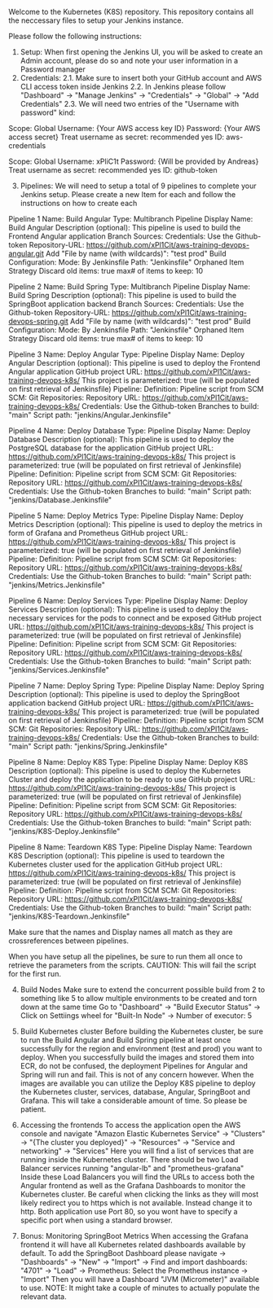 Welcome to the Kubernetes (K8S) repository. This repository contains all the neccessary files to setup your Jenkins instance.

Please follow the following instructions:

1. Setup:
When first opening the Jenkins UI, you will be asked to create an Admin account, please do so and note your user information in a Password manager
2. Credentials:
2.1. Make sure to insert both your GitHub account and AWS CLI access token inside Jenkins
2.2. In Jenkins please follow "Dashboard" -> "Manage Jenkins" -> "Credentials" -> "Global" -> "Add Credentials"
2.3. We will need two entries of the "Username with password" kind:

Scope: Global
Username: {Your AWS access key ID}
Password: {Your AWS access secret}
Treat username as secret: recommended yes
ID: aws-credentials

Scope: Global
Username: xPliC1t
Password: {Will be provided by Andreas}
Treat username as secret: recommended yes
ID: github-token

3. Pipelines:
We will need to setup a total of 9 pipelines to complete your Jenkins setup. Please create a new Item for each and follow the instructions on how to create each

Pipeline 1
Name: Build Angular
Type: Multibranch Pipeline
Display Name: Build Angular
Description (optional): This pipeline is used to build the Frontend Angular application
Branch Sources:
  Credentials: Use the Github-token
  Repository-URL: https://github.com/xPl1Cit/aws-training-devops-angular.git
  Add "File by name (with wildcards)": "test prod"
Build Configuration:
  Mode: By Jenkinsfile
  Path: "Jenkinsfile"
Orphaned Item Strategy
  Discard old items: true
    max# of items to keep: 10


Pipeline 2
Name: Build Spring
Type: Multibranch Pipeline
Display Name: Build Spring
Description (optional): This pipeline is used to build the SpringBoot application backend
Branch Sources:
  Credentials: Use the Github-token
  Repository-URL: https://github.com/xPl1Cit/aws-training-devops-spring.git
  Add "File by name (with wildcards)": "test prod"
Build Configuration:
  Mode: By Jenkinsfile
  Path: "Jenkinsfile"
Orphaned Item Strategy
  Discard old items: true
    max# of items to keep: 10


Pipeline 3
Name: Deploy Angular
Type: Pipeline
Display Name: Deploy Angular
Description (optional): This pipeline is used to deploy the Frontend Angular application
GitHub project URL: https://github.com/xPl1Cit/aws-training-devops-k8s/
This project is parameterized: true (will be populated on first retrieval of Jenkinsfile)
Pipeline:
  Definition: Pipeline script from SCM
  SCM: Git
    Repositories:
      Repository URL: https://github.com/xPl1Cit/aws-training-devops-k8s/
      Credentials: Use the Github-token
    Branches to build: "main"
  Script path: "jenkins/Angular.Jenkinsfile"


Pipeline 4
Name: Deploy Database
Type: Pipeline
Display Name: Deploy Database
Description (optional): This pipeline is used to deploy the PostgreSQL database for the application
GitHub project URL: https://github.com/xPl1Cit/aws-training-devops-k8s/
This project is parameterized: true (will be populated on first retrieval of Jenkinsfile)
Pipeline:
  Definition: Pipeline script from SCM
  SCM: Git
    Repositories:
      Repository URL: https://github.com/xPl1Cit/aws-training-devops-k8s/
      Credentials: Use the Github-token
    Branches to build: "main"
  Script path: "jenkins/Database.Jenkinsfile"


Pipeline 5
Name: Deploy Metrics
Type: Pipeline
Display Name: Deploy Metrics
Description (optional): This pipeline is used to deploy the metrics in form of Grafana and Prometheus
GitHub project URL: https://github.com/xPl1Cit/aws-training-devops-k8s/
This project is parameterized: true (will be populated on first retrieval of Jenkinsfile)
Pipeline:
  Definition: Pipeline script from SCM
  SCM: Git
    Repositories:
      Repository URL: https://github.com/xPl1Cit/aws-training-devops-k8s/
      Credentials: Use the Github-token
    Branches to build: "main"
  Script path: "jenkins/Metrics.Jenkinsfile"


Pipeline 6
Name: Deploy Services
Type: Pipeline
Display Name: Deploy Services
Description (optional): This pipeline is used to deploy the necessary services for the pods to connect and be exposed
GitHub project URL: https://github.com/xPl1Cit/aws-training-devops-k8s/
This project is parameterized: true (will be populated on first retrieval of Jenkinsfile)
Pipeline:
  Definition: Pipeline script from SCM
  SCM: Git
    Repositories:
      Repository URL: https://github.com/xPl1Cit/aws-training-devops-k8s/
      Credentials: Use the Github-token
    Branches to build: "main"
  Script path: "jenkins/Services.Jenkinsfile"


Pipeline 7
Name: Deploy Spring
Type: Pipeline
Display Name: Deploy Spring
Description (optional): This pipeline is used to deploy the SpringBoot application backend
GitHub project URL: https://github.com/xPl1Cit/aws-training-devops-k8s/
This project is parameterized: true (will be populated on first retrieval of Jenkinsfile)
Pipeline:
  Definition: Pipeline script from SCM
  SCM: Git
    Repositories:
      Repository URL: https://github.com/xPl1Cit/aws-training-devops-k8s/
      Credentials: Use the Github-token
    Branches to build: "main"
  Script path: "jenkins/Spring.Jenkinsfile"


Pipeline 8
Name: Deploy K8S
Type: Pipeline
Display Name: Deploy K8S
Description (optional): This pipeline is used to deploy the Kubernetes Cluster and deploy the application to be ready to use
GitHub project URL: https://github.com/xPl1Cit/aws-training-devops-k8s/
This project is parameterized: true (will be populated on first retrieval of Jenkinsfile)
Pipeline:
  Definition: Pipeline script from SCM
  SCM: Git
    Repositories:
      Repository URL: https://github.com/xPl1Cit/aws-training-devops-k8s/
      Credentials: Use the Github-token
    Branches to build: "main"
  Script path: "jenkins/K8S-Deploy.Jenkinsfile"


Pipeline 8
Name: Teardown K8S
Type: Pipeline
Display Name: Teardown K8S
Description (optional): This pipeline is used to teardown the Kubernetes cluster used for the application
GitHub project URL: https://github.com/xPl1Cit/aws-training-devops-k8s/
This project is parameterized: true (will be populated on first retrieval of Jenkinsfile)
Pipeline:
  Definition: Pipeline script from SCM
  SCM: Git
    Repositories:
      Repository URL: https://github.com/xPl1Cit/aws-training-devops-k8s/
      Credentials: Use the Github-token
    Branches to build: "main"
  Script path: "jenkins/K8S-Teardown.Jenkinsfile"


Make sure that the names and Display names all match as they are crossreferences between pipelines.

When you have setup all the pipelines, be sure to run them all once to retrieve the parameters from the scripts.
CAUTION: This will fail the script for the first run.

4. Build Nodes
Make sure to extend the concurrent possible build from 2 to something like 5 to allow multiple environments to be created and torn down at the same time
Go to "Dashboard" -> "Build Executor Status" -> Click on Settiings wheel for "Built-In Node" -> Number of executor: 5

5. Build Kubernetes cluster
Before building the Kubernetes cluster, be sure to run the Build Angular and Build Spring pipeline at least once successfully for the region and environment (test and prod) you want to deploy.
When you successfully build the images and stored them into ECR, do not be confused, the deployment Pipelines for Angular and Spring will run and fail. This is not of any concern however.
When the images are available you can utilize the Deploy K8S pipeline to deploy the Kubernetes cluster, services, database, Angular, SpringBoot and Grafana. This will take a considerable amount of time. So please be patient.

6. Accessing the frontends
To access the application open the AWS console and navigate "Amazon Elastic Kubernetes Service" -> "Clusters" -> "{The cluster you deployed}" -> "Resources" -> "Service and networking" -> "Services"
Here you will find a list of services that are running inside the Kubernetes cluster. There should be two Load Balancer services running "angular-lb" and "prometheus-grafana"
Inside these Load Balancers you will find the URLs to access both the Angular frontend as well as the Grafana Dashboards to monitor the Kubernetes cluster.
Be careful when clicking the links as they will most likely redirect you to https which is not available. Instead change it to http. Both application use Port 80, so you wont have to specify a specific port when using a standard browser.

7. Bonus: Monitoring SpringBoot Metrics
When accessing the Grafana frontend it will have all Kubernetes related dashboards available by default.
To add the SpringBoot Dashboard please navigate -> "Dashboards" -> "New" -> "Import" -> Find and import dashboards: "4701" -> "Load" -> Prometheus: Select the Prometheus instance -> "Import"
Then you will have a Dashboard "JVM (Micrometer)" available to use.
NOTE: It might take a couple of minutes to actually populate the relevant data. 